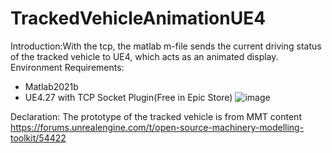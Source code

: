 # TrackedVehicleAnimationUE4
Introduction:With the tcp, the matlab m-file sends the current driving status of the tracked vehicle to UE4, which acts as an animated display.
Environment Requirements:
- Matlab2021b
- UE4.27 with TCP Socket Plugin(Free in Epic Store)
  ![image](https://user-images.githubusercontent.com/59406542/169698055-0e8803a0-7a65-4898-b9a9-427476222440.png)

Declaration:
The prototype of the tracked vehicle is from MMT content
https://forums.unrealengine.com/t/open-source-machinery-modelling-toolkit/54422
